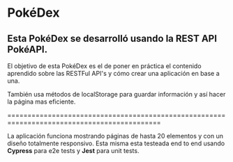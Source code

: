 # PokéDex

## Esta PokéDex se desarrolló usando la REST API PokéAPI.

El objetivo de esta PokéDex es el de poner en práctica el contenido aprendido sobre
las RESTFul API's y cómo crear una aplicación en base a una.

También usa métodos de localStorage para guardar información y así hacer la página mas eficiente.

============================================================================================

La aplicación funciona mostrando páginas de hasta 20 elementos y con un diseño totalmente responsivo.
Esta misma esta testeada end to end usando **Cypress** para e2e tests y **Jest** para unit tests.


